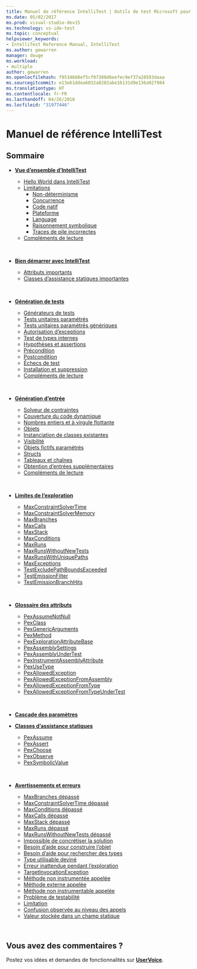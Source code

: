 ```yaml
---
title: Manuel de référence IntelliTest | Outils de test Microsoft pour les développeurs
ms.date: 05/02/2017
ms.prod: visual-studio-dev15
ms.technology: vs-ide-test
ms.topic: conceptual
helpviewer_keywords:
- IntelliTest Reference Manual, IntelliTest
ms.author: gewarren
manager: douge
ms.workload:
- multiple
author: gewarren
ms.openlocfilehash: f9534668ef5cf07388d6eefec9ef37a28593daaa
ms.sourcegitcommit: e13e61ddea6032a8282abe16131d9e136a927984
ms.translationtype: HT
ms.contentlocale: fr-FR
ms.lasthandoff: 04/26/2018
ms.locfileid: "31977446"
---
```

# <a name="intellitest-reference-manual"></a>Manuel de référence IntelliTest

## <a name="contents"></a>Sommaire

* **[Vue d’ensemble d’IntelliTest](introduction.md)**
  - [Hello World dans IntelliTest](introduction.md#the-hello-world-of-intellitest)
  - [Limitations](introduction.md#limitations)
    * [Non-déterminisme](introduction.md#nondeterminism)
    * [Concurrence](introduction.md#concurrency)
    * [Code natif](introduction.md#native-code)
    * [Plateforme](introduction.md#platform)
    * [Language](introduction.md#language)
    * [Raisonnement symbolique](introduction.md#symbolic-reasoning)
    * [Traces de pile incorrectes](introduction.md#incorrect-stack-traces)
  - [Compléments de lecture](introduction.md#further-reading)<p>&nbsp;</p>

* **[Bien démarrer avec IntelliTest](getting-started.md)**
  - [Attributs importants](getting-started.md#important-attributes)
  - [Classes d’assistance statiques importantes](getting-started.md#helper-classes)<p>&nbsp;</p>

* **[Génération de tests](test-generation.md)**
  - [Générateurs de tests](test-generation.md#test-generators)
  - [Tests unitaires paramétrés](test-generation.md#parameterized-unit-testing)
  - [Tests unitaires paramétrés génériques](test-generation.md#generic-parameterized)
  - [Autorisation d’exceptions](test-generation.md#allowing-exceptions)
  - [Test de types internes](test-generation.md#internal-types)
  - [Hypothèses et assertions](test-generation.md#assumptions-and-assertions)
  - [Précondition](test-generation.md#precondition)
  - [Postcondition](test-generation.md#postcondition)
  - [Échecs de test](test-generation.md#test-failures)
  - [Installation et suppression](test-generation.md#setup-teardown)
  - [Compléments de lecture](test-generation.md#further-reading)<p>&nbsp;</p>

* **[Génération d’entrée](input-generation.md)**
  - [Solveur de contraintes](input-generation.md#constraint-solver)
  - [Couverture du code dynamique](input-generation.md#dynamic-code-coverage)
  - [Nombres entiers et à virgule flottante](input-generation.md#integers-and-floats)
  - [Objets](input-generation.md#objects)
  - [Instanciation de classes existantes](input-generation.md#existing-classes)
  - [Visibilité](input-generation.md#visibility)
  - [Objets fictifs paramétrés](input-generation.md#parameterized-mocks)
  - [Structs](input-generation.md#structs)
  - [Tableaux et chaînes](input-generation.md#arrays-and-strings)
  - [Obtention d’entrées supplémentaires](input-generation.md#additional-inputs)
  - [Compléments de lecture](input-generation.md#further-reading)<p>&nbsp;</p>

* **[Limites de l’exploration](exploration-bounds.md)**
  - [MaxConstraintSolverTime](exploration-bounds.md#maxconstraintsolvertime)
  - [MaxConstraintSolverMemory](exploration-bounds.md#maxconstraintsolvermemory)
  - [MaxBranches](exploration-bounds.md#maxbranches)
  - [MaxCalls](exploration-bounds.md#maxcalls)
  - [MaxStack](exploration-bounds.md#maxstack)
  - [MaxConditions](exploration-bounds.md#maxconditions)
  - [MaxRuns](exploration-bounds.md#maxruns)
  - [MaxRunsWithoutNewTests](exploration-bounds.md#maxrunswithoutnewtests)
  - [MaxRunsWithUniquePaths](exploration-bounds.md#maxrunswithuniquepaths)
  - [MaxExceptions](exploration-bounds.md#maxexceptions)
  - [TestExcludePathBoundsExceeded](exploration-bounds.md#testexcludepathboundsexceeded)
  - [TestEmissionFilter](exploration-bounds.md#testemissionfilter)
  - [TestEmissionBranchHits](exploration-bounds.md#testemissionbranchhits)<p>&nbsp;</p>

* **[Glossaire des attributs](attribute-glossary.md)**
  - [PexAssumeNotNull](attribute-glossary.md#pexassumenotnull)
  - [PexClass](attribute-glossary.md#pexclass)
  - [PexGenericArguments](attribute-glossary.md#pexgenericarguments)
  - [PexMethod](attribute-glossary.md#pexmethod)
  - [PexExplorationAttributeBase](attribute-glossary.md#pexexplorationattributebase)
  - [PexAssemblySettings](attribute-glossary.md#pexassemblysettings)
  - [PexAssemblyUnderTest](attribute-glossary.md#pexassemblyundertest)
  - [PexInstrumentAssemblyAttribute](attribute-glossary.md#pexinstrumentassemblyattribute)
  - [PexUseType](attribute-glossary.md#pexusetype)
  - [PexAllowedException](attribute-glossary.md#pexallowedexception)
  - [PexAllowedExceptionFromAssembly](attribute-glossary.md#pexallowedexceptionfromassembly)
  - [PexAllowedExceptionFromType](attribute-glossary.md#pexallowedexceptionfromtype)
  - [PexAllowedExceptionFromTypeUnderTest](attribute-glossary.md#pexallowedexceptionfromtypeundertest)<p>&nbsp;</p>

* **[Cascade des paramètres](settings-waterfall.md)**

* **[Classes d’assistance statiques](static-helper-classes.md)**
  - [PexAssume](static-helper-classes.md#pexassume)
  - [PexAssert](static-helper-classes.md#pexassert)
  - [PexChoose](static-helper-classes.md#pexchoose)
  - [PexObserve](static-helper-classes.md#pexobserve)
  - [PexSymbolicValue](static-helper-classes.md#pexsymbolicvalue)<p>&nbsp;</p>

* **[Avertissements et erreurs](warnings-and-errors.md)**
  - [MaxBranches dépassé](warnings-and-errors.md#maxbranches-exceeded)
  - [MaxConstraintSolverTime dépassé](warnings-and-errors.md#maxconstraintsolvertime-exceeded)
  - [MaxConditions dépassé](warnings-and-errors.md#maxconditions-exceeded)
  - [MaxCalls dépassé](warnings-and-errors.md#maxcalls-exceeded)
  - [MaxStack dépassé](warnings-and-errors.md#maxstack-exceeded)
  - [MaxRuns dépassé](warnings-and-errors.md#maxruns-exceeded)
  - [MaxRunsWithoutNewTests dépassé](warnings-and-errors.md#maxrunswithoutnewtests-exceeded)
  - [Impossible de concrétiser la solution](warnings-and-errors.md#cannot-concretize-solution)
  - [Besoin d’aide pour construire l’objet](warnings-and-errors.md#help-construct)
  - [Besoin d’aide pour rechercher des types](warnings-and-errors.md#help-types)
  - [Type utilisable deviné](warnings-and-errors.md#usable-type-guessed)
  - [Erreur inattendue pendant l’exploration](warnings-and-errors.md#unexpected-exploration)
  - [TargetInvocationException](warnings-and-errors.md#targetinvocationexception)
  - [Méthode non instrumentée appelée](warnings-and-errors.md#uninstrumented-method-called)
  - [Méthode externe appelée](warnings-and-errors.md#external-method-called)
  - [Méthode non instrumentable appelée](warnings-and-errors.md#uninstrumentable-method-called)
  - [Problème de testabilité](warnings-and-errors.md#testability-issue)
  - [Limitation](warnings-and-errors.md#limitation)
  - [Confusion observée au niveau des appels](warnings-and-errors.md#observed-call-mismatch)
  - [Valeur stockée dans un champ statique](warnings-and-errors.md#value-static-field)<p>&nbsp;</p>

## <a name="got-feedback"></a>Vous avez des commentaires ?

Postez vos idées et demandes de fonctionnalités sur **[UserVoice](https://visualstudio.uservoice.com/forums/121579-visual-studio-2015/category/157869-test-tools?query=IntelliTest)**.
